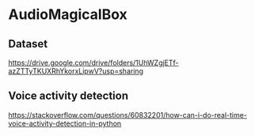 # AudioMagicalBox
Dataset
---
https://drive.google.com/drive/folders/1UhWZgjETf-azZTTyTKUXRhYkorxLipwV?usp=sharing

Voice activity detection
---
https://stackoverflow.com/questions/60832201/how-can-i-do-real-time-voice-activity-detection-in-python
